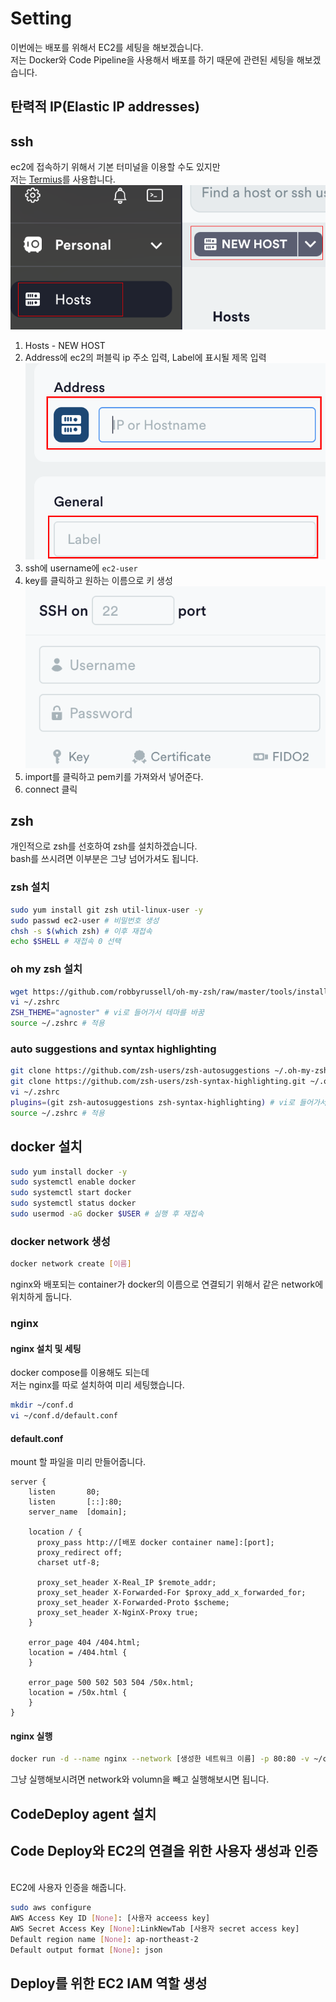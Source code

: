# Setting

이번에는 배포를 위해서 EC2를 세팅을 해보겠습니다.  
저는 Docker와 Code Pipeline을 사용해서 배포를 하기 때문에 관련된 세팅을 해보겠습니다.

## 탄력적 IP(Elastic IP addresses)

<LinkNewTab href="/aws/ec2/networkNsecurity/elastic-ip-addresses" text="탄력적 IP 할당"></LinkNewTab>

## ssh

ec2에 접속하기 위해서 기본 터미널을 이용할 수도 있지만  
저는 [Termius](https://termius.com/)를 사용합니다.
![](2024-03-29-11-47-08.png)

1. Hosts - NEW HOST
2. Address에 ec2의 퍼블릭 ip 주소 입력, Label에 표시될 제목 입력
   ![](2024-03-29-11-59-41.png)
3. ssh에 username에 `ec2-user`
4. key를 클릭하고 원하는 이름으로 키 생성
   ![alt text](image.png)
5. import를 클릭하고 pem키를 가져와서 넣어준다.
6. connect 클릭

## zsh

개인적으로 zsh를 선호하여 zsh를 설치하겠습니다.  
bash를 쓰시려면 이부분은 그냥 넘어가셔도 됩니다.

### zsh 설치

```sh
sudo yum install git zsh util-linux-user -y
sudo passwd ec2-user # 비밀번호 생성
chsh -s $(which zsh) # 이후 재접속
echo $SHELL # 재접속 0 선택
```

### oh my zsh 설치

```sh
wget https://github.com/robbyrussell/oh-my-zsh/raw/master/tools/install.sh -O - | zsh
vi ~/.zshrc
ZSH_THEME="agnoster" # vi로 들어가서 테마를 바꿈
source ~/.zshrc # 적용
```

### auto suggestions and syntax highlighting

```sh
git clone https://github.com/zsh-users/zsh-autosuggestions ~/.oh-my-zsh/custom/plugins/zsh-autosuggestions
git clone https://github.com/zsh-users/zsh-syntax-highlighting.git ~/.oh-my-zsh/custom/plugins/zsh-syntax-highlighting
vi ~/.zshrc
plugins=(git zsh-autosuggestions zsh-syntax-highlighting) # vi로 들어가서 plugin 추가
source ~/.zshrc # 적용
```

## docker 설치

```sh
sudo yum install docker -y
sudo systemctl enable docker
sudo systemctl start docker
sudo systemctl status docker
sudo usermod -aG docker $USER # 실행 후 재접속
```

### docker network 생성

```sh
docker network create [이름]
```

nginx와 배포되는 container가 docker의 이름으로 연결되기 위해서 같은 network에 위치하게 둡니다.

### nginx

#### nginx 설치 및 세팅

docker compose를 이용해도 되는데  
저는 nginx를 따로 설치하여 미리 세팅했습니다.

```sh
mkdir ~/conf.d
vi ~/conf.d/default.conf
```

#### default.conf

mount 할 파일을 미리 만들어줍니다.

```sh{4,7}
server {
    listen       80;
    listen       [::]:80;
    server_name  [domain];

    location / {
      proxy_pass http://[배포 docker container name]:[port];
      proxy_redirect off;
      charset utf-8;

      proxy_set_header X-Real_IP $remote_addr;
      proxy_set_header X-Forwarded-For $proxy_add_x_forwarded_for;
      proxy_set_header X-Forwarded-Proto $scheme;
      proxy_set_header X-NginX-Proxy true;
    }

    error_page 404 /404.html;
    location = /404.html {
    }

    error_page 500 502 503 504 /50x.html;
    location = /50x.html {
    }
}
```

#### nginx 실행

```sh
docker run -d --name nginx --network [생성한 네트워크 이름] -p 80:80 -v ~/conf:/etc/nginx/conf.d nginx:stable-alpine
```

그냥 실행해보시려면 network와 volumn을 빼고 실행해보시면 됩니다.

## CodeDeploy agent 설치

<LinkNewTab href="/aws/code-pipeline/code-deploy/codedeploy-agent" text="CodeDeploy agent 설치" style="margin-top: 16px"></LinkNewTab>

## Code Deploy와 EC2의 연결을 위한 사용자 생성과 인증

<LinkNewTab href="/aws/iam/access-management/user" text="Code Deploy와 EC2의 연결을 위한 사용자 생성과 인증" style="margin-top: 16px"></LinkNewTab><br/>
EC2에 사용자 인증을 해줍니다.

```sh
sudo aws configure
AWS Access Key ID [None]: [사용자 acceess key]
AWS Secret Access Key [None]:LinkNewTab [사용자 secret access key]
Default region name [None]: ap-northeast-2
Default output format [None]: json
```

## Deploy를 위한 EC2 IAM 역할 생성

<LinkNewTab href="/aws/iam/access-management/role#ec2-배포를-위한-역할-설정" text="EC2 배포를 위한 역할 설정" style="margin-top: 16px"></LinkNewTab>
